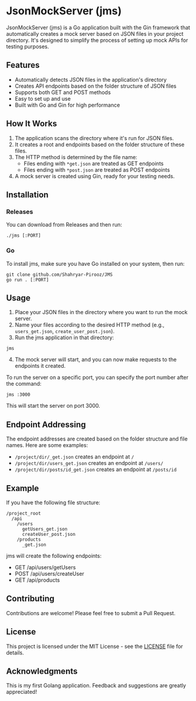 # JsonMockServer (jms)

JsonMockServer (jms) is a Go application built with the Gin framework that automatically creates a mock server based on JSON files in your project directory. It's designed to simplify the process of setting up mock APIs for testing purposes.

## Features

- Automatically detects JSON files in the application's directory
- Creates API endpoints based on the folder structure of JSON files
- Supports both GET and POST methods
- Easy to set up and use
- Built with Go and Gin for high performance

## How It Works

1. The application scans the directory where it's run for JSON files.
2. It creates a root and endpoints based on the folder structure of these files.
3. The HTTP method is determined by the file name:
   - Files ending with `*get.json` are treated as GET endpoints
   - Files ending with `*post.json` are treated as POST endpoints
4. A mock server is created using Gin, ready for your testing needs.

## Installation

### Releases 
You can download from Releases and then run:

```
./jms [:PORT]

```

### Go
To install jms, make sure you have Go installed on your system, then run:

```
git clone github.com/Shahryar-Pirooz/JMS
go run . [:PORT]

```
## Usage

1. Place your JSON files in the directory where you want to run the mock server.
2. Name your files according to the desired HTTP method (e.g., `users_get.json`, `create_user_post.json`).
3. Run the jms application in that directory:

```
jms
```

4. The mock server will start, and you can now make requests to the endpoints it created.

To run the server on a specific port, you can specify the port number after the command:

```
jms :3000
```

This will start the server on port 3000.

## Endpoint Addressing

The endpoint addresses are created based on the folder structure and file names. Here are some examples:

- `/project/dir/_get.json` creates an endpoint at `/`
- `/project/dir/users_get.json` creates an endpoint at `/users/`
- `/project/dir/posts/id_get.json` creates an endpoint at `/posts/id`

## Example

If you have the following file structure:

```
/project_root
  /api
    /users
      getUsers_get.json
      createUser_post.json
    /products
      _get.json
```

jms will create the following endpoints:

- GET /api/users/getUsers
- POST /api/users/createUser
- GET /api/products

## Contributing

Contributions are welcome! Please feel free to submit a Pull Request.

## License

This project is licensed under the MIT License - see the [LICENSE](LICENSE) file for details.

## Acknowledgments

This is my first Golang application. Feedback and suggestions are greatly appreciated!